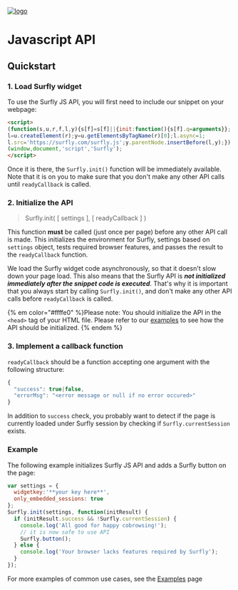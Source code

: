 <a href="https://www.surfly.com/">![logo](images/logosmall.png)</a>
# Javascript API

## Quickstart
### 1. Load Surfly widget

To use the Surfly JS API, you will first need to include our snippet on your webpage:

```html
<script>
(function(s,u,r,f,l,y){s[f]=s[f]||{init:function(){s[f].q=arguments}};
l=u.createElement(r);y=u.getElementsByTagName(r)[0];l.async=1;
l.src='https://surfly.com/surfly.js';y.parentNode.insertBefore(l,y);})
(window,document,'script','Surfly');
</script>
```

Once it is there, the `Surfly.init()` function will be immediately available. Note that it is on you to make sure that you don't make any other API calls until `readyCallback` is called.

### 2. Initialize the API

> Surfly.init( [ settings ], [ readyCallback ] )

This function **must** be called (just once per page) before any other API call is made. This initializes the environment for Surfly, settings based on `settings` object, tests required browser features, and passes the result to the `readyCallback` function.

We load the Surfly widget code asynchronously, so that it doesn't slow down your page load. This also means that the Surfly API is _**not initialized immediately after the snippet code is executed**_. That's why it is important that you always start by calling `Surfly.init()`, and don't make any other API calls before `readyCallback` is called.

{% em color="#ffffe0" %}Please note: You should initialize the API in the `<head>` tag of your HTML file. Please refer to our [examples](./javascript-api/examples.md) to see how the API should be initialized. {% endem %}

### 3. Implement a callback function

`readyCallback` should be a function accepting one argument with the following structure:

```javascript
{
  "success": true|false,
  "errorMsg": "<error message or null if no error occured>"
}
```

In addition to `success` check, you probably want to detect if the page is currently loaded under Surfly session by checking if `Surfly.currentSession` exists.

### Example

The following example initializes Surfly JS API and adds a Surfly button on the page:

```javascript
var settings = {
  widgetkey:'**your key here**',
  only_embedded_sessions: true
};
Surfly.init(settings, function(initResult) {
  if (initResult.success && !Surfly.currentSession) {
    console.log('All good for happy cobrowsing!');
    // it is now safe to use API
    Surfly.button();
  } else {
    console.log('Your browser lacks features required by Surfly');
  }
});
```

For more examples of common use cases, see the [Examples](javascript-api/examples.md) page
